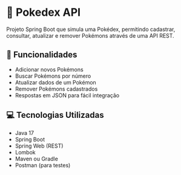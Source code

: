 # 📘 Pokedex API

Projeto Spring Boot que simula uma Pokédex, permitindo cadastrar, consultar, atualizar e remover Pokémons através de uma API REST.

## 🚀 Funcionalidades

- Adicionar novos Pokémons
- Buscar Pokémons por número
- Atualizar dados de um Pokémon
- Remover Pokémons cadastrados
- Respostas em JSON para fácil integração

## 💻 Tecnologias Utilizadas

- Java 17
- Spring Boot
- Spring Web (REST)
- Lombok
- Maven ou Gradle
- Postman (para testes)
